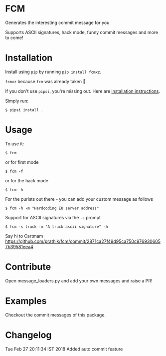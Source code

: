 # FCM

Generates the interesting commit message for you.

Supports ASCII signatures, hack mode, funny commit messages and more to come!

# Installation

Install using `pip` by running `pip install fcmxz`.

`fcmxz` because `fcm` was already taken :ghost:

If you don't use `pipsi`, you're missing out.
Here are [installation instructions](https://github.com/mitsuhiko/pipsi#readme).

Simply run:

    $ pipsi install .


# Usage

To use it:

    $ fcm

or for first mode

    $ fcm -f

or for the hack mode

    $ fcm -h

For the purists out there - you can add your custom message as follows

    $ fcm -h -m "Hardcoding EU server address"

Support for ASCII signatures via the `-s` prompt

    $ fcm -s truck -m "A truck ascii signature" -h
    
Say hi to Cartmam https://github.com/prathik/fcm/commit/2871ca27f49d95ca750c9769306057b39581eea4

# Contribute

Open message_loaders.py and add your own messages and raise a PR!

# Examples

Checkout the commit messages of this package.

# Changelog

Tue Feb 27 20:11:34 IST 2018 Added auto commit feature
